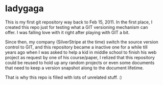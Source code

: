 # ladygaga

This is my first git repository way back to Feb 15, 2011. In the first place, I created this repo just for testing what a GIT versioning
mechanism can offer. I was falling love with it right after playing with GIT a bit.

Since then, my company (SilverStripe at the time) switch the source version control to GIT, and this repository became a inactive one for a while till
years ago when I was asked to help a kid in middle school to finish his web project as request by one of his course/paper, I relized that this repository
could be reused to hold up any random projects or even some documents that need to keep a version snapshot along to the document lifetime.

That is why this repo is filled with lots of unrelated stuff. :)
